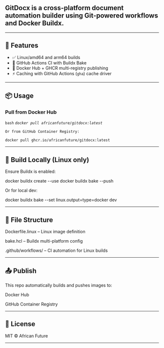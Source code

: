 ## GitDocx is a cross-platform document automation builder using Git-powered workflows and Docker Buildx.

---

## 🚀 Features

- ✅ Linux/amd64 and arm64 builds
- 🔁 GitHub Actions CI with Buildx Bake
- 🐋 Docker Hub + GHCR multi-registry publishing
- ⚡ Caching with GitHub Actions (`gha`) cache driver

---

## 📦 Usage

### Pull from Docker Hub

```bash```
*```docker pull africanfuture/gitdocx:latest```*

```Or from GitHub Container Registry:```

```docker pull ghcr.io/africanfuture/gitdocx:latest```


---



## 🔧 Build Locally (Linux only)

Ensure Buildx is enabled:

docker buildx create --use
docker buildx bake --push

Or for local dev:

docker buildx bake --set linux.output=type=docker dev

---



## 📁 File Structure

Dockerfile.linux – Linux image definition

bake.hcl – Buildx multi-platform config

.github/workflows/ – CI automation for Linux builds

---


## 📤 Publish

This repo automatically builds and pushes images to:

Docker Hub

GitHub Container Registry

---


## 📜 License

MIT © African Future

---




